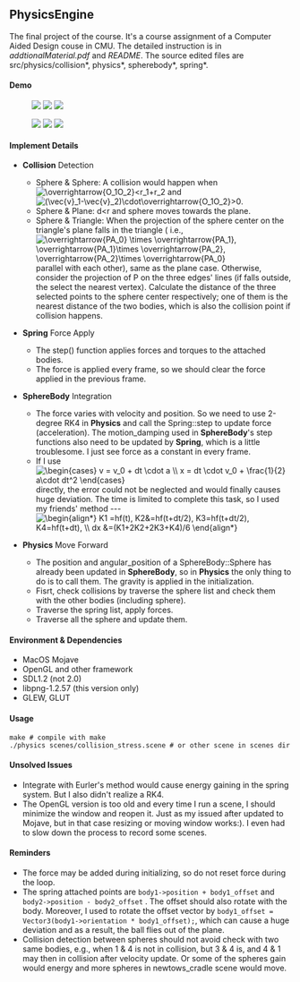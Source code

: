## PhysicsEngine

The final project of the course. It's a course assignment of a Computer Aided Design couse in CMU. The detailed instruction is in *addtionalMaterial.pdf* and *README*. The source edited files are src/physics/collision\*, physics\*, spherebody\*, spring\*.

#### Demo

<figure class="half">
    <img src="demo/1.gif">
    <img src="demo/2.gif">
    <img src="demo/3.gif">
</figure>

<figure class="third">
    <img src="demo/4.gif">
    <img src="demo/5.gif">
    <img src="demo/6.gif">
</figure>



#### Implement Details

* **Collision** Detection
  * Sphere & Sphere: A collision would happen when <img src="https://latex.codecogs.com/gif.latex?\overrightarrow{O_1O_2}<r_1&plus;r_2" title="\overrightarrow{O_1O_2}<r_1+r_2" /> and <img src="https://latex.codecogs.com/gif.latex?(\vec{v}_1-\vec{v}_2)\cdot\overrightarrow{O_1O_2}>0" title="(\vec{v}_1-\vec{v}_2)\cdot\overrightarrow{O_1O_2}>0" />. 
  * Sphere & Plane: d<r and sphere moves towards the plane.
  * Sphere & Triangle: When the projection of the sphere center on the triangle's plane falls in the triangle ( i.e., <img src="https://latex.codecogs.com/gif.latex?\overrightarrow{PA_0}&space;\times&space;\overrightarrow{PA_1},&space;\overrightarrow{PA_1}\times&space;\overrightarrow{PA_2},&space;\overrightarrow{PA_2}\times&space;\overrightarrow{PA_0}" title="\overrightarrow{PA_0} \times \overrightarrow{PA_1}, \overrightarrow{PA_1}\times \overrightarrow{PA_2}, \overrightarrow{PA_2}\times \overrightarrow{PA_0}" /> parallel with each other), same as the plane case. Otherwise, consider the projection of P on the three edges' lines (if falls outside, the select the nearest vertex). Calculate the  distance of the three selected points to the sphere center respectively; one of them is the nearest distance of the two bodies, which is also the collision point if collision happens.
* **Spring** Force Apply
  * The step() function applies forces and torques to the attached bodies.
  * The force is applied every frame, so we should clear the force applied in the previous frame.
* **SphereBody** Integration
  * The force varies with velocity and position. So we need to use 2-degree RK4 in **Physics** and call the Spring::step to update force (acceleration). The motion_damping used in **SphereBody**'s step functions also need to be updated by **Spring**, which is a little troublesome. I just see force as a constant in every frame.
  * If I use <img src="https://latex.codecogs.com/gif.latex?\begin{cases}&space;v&space;=&space;v_0&space;&plus;&space;dt&space;\cdot&space;a&space;\\&space;x&space;=&space;dt&space;\cdot&space;v_0&space;&plus;&space;\frac{1}{2}&space;a\cdot&space;dt^2&space;\end{cases}" title="\begin{cases} v = v_0 + dt \cdot a \\ x = dt \cdot v_0 + \frac{1}{2} a\cdot dt^2 \end{cases}" /> directly, the error could not be neglected and would finally causes huge deviation. The time is limited to complete this task, so I used my friends' method --- <img src="https://latex.codecogs.com/gif.latex?\begin{align*}&space;K1&space;=hf(t),&space;K2&=hf(t&plus;dt/2),&space;K3=hf(t&plus;dt/2),&space;K4=hf(t&plus;dt),&space;\\&space;dx&space;&=(K1&plus;2K2&plus;2K3&plus;K4)/6&space;\end{align*}" title="\begin{align*} K1 =hf(t), K2&=hf(t+dt/2), K3=hf(t+dt/2), K4=hf(t+dt), \\ dx &=(K1+2K2+2K3+K4)/6 \end{align*}" />

* **Physics** Move Forward
  * The position and angular_position of a SphereBody::Sphere has already been updated in **SphereBody**, so in **Physics** the only thing to do is to call them. The gravity is applied in the initialization.
  * Fisrt, check collisions by traverse the sphere list and check them with the other bodies (including sphere).
  * Traverse the spring list, apply forces.
  * Traverse all the sphere and update them.

#### Environment & Dependencies

* MacOS Mojave
* OpenGL and other framework
* SDL1.2 (not 2.0)
* libpng-1.2.57 (this version only)
* GLEW, GLUT

#### Usage

```shell
make # compile with make
./physics scenes/collision_stress.scene # or other scene in scenes dir
```



#### Unsolved Issues

* Integrate with Eurler's method would cause energy gaining in the spring system. But I also didn't realize a RK4.
* The OpenGL version is too old and every time I run a scene, I should minimize the window and reopen it. Just as my issued after updated to Mojave, but in that case resizing or moving window works:). I even had to slow down the process to record some scenes.

#### Reminders

* The force may be added during initializing, so do not reset force during the loop.
* The spring attached points are `body1->position + body1_offset` and `body2->position - body2_offset` . The offset should also rotate with the body. Moreover, I used to rotate the offset vector by `body1_offset = Vector3(body1->orientation * body1_offset);`, which can cause a huge deviation and as a result, the ball flies out of the plane.
* Collision detection between spheres should not avoid check with two same bodies, e.g., when 1 & 4 is not in collision, but 3 & 4 is, and 4 & 1 may then in collision after velocity update. Or some of the spheres gain would energy and more spheres in newtows_cradle scene would move.